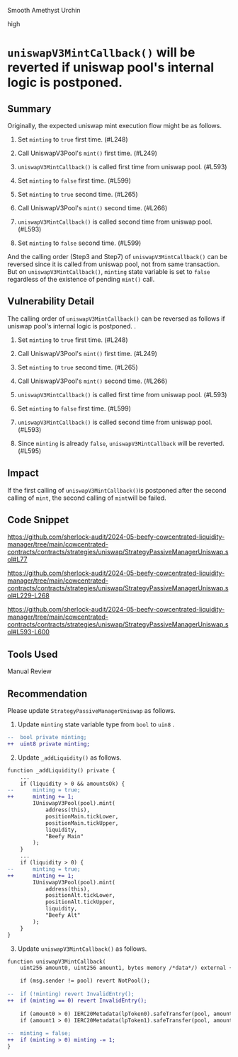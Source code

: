 Smooth Amethyst Urchin

high

# `uniswapV3MintCallback()` will be reverted if uniswap pool's internal logic is postponed.

## Summary

Originally, the expected uniswap mint execution flow might be as follows.
1. Set `minting` to `true` first time.  (#L248)
2. Call UniswapV3Pool's `mint()` first time. (#L249)
3. `uniswapV3MintCallback()` is called first time from uniswap pool. (#L593)
4. Set `minting` to `false` first time. (#L599)

5. Set `minting` to `true` second time.  (#L265)
6. Call UniswapV3Pool's `mint()` second time. (#L266)
7. `uniswapV3MintCallback()` is called second time from uniswap pool. (#L593)
8. Set `minting` to `false` second time. (#L599)

And the calling order (Step3 and Step7) of  `uniswapV3MintCallback()` can be reversed since it is called from uniswap pool, not from same transaction.
But on `uniswapV3MintCallback()`, `minting` state variable is set to `false` regardless of the existence of pending `mint()` call.

## Vulnerability Detail

The calling order of  `uniswapV3MintCallback()` can be reversed as follows if uniswap pool's internal logic is postponed. .
1. Set `minting` to `true` first time.  (#L248)
2. Call UniswapV3Pool's `mint()` first time. (#L249)
3. Set `minting` to `true` second time.  (#L265)
4. Call UniswapV3Pool's `mint()` second time. (#L266)

5. `uniswapV3MintCallback()` is called first time from uniswap pool. (#L593)
6. Set `minting` to `false` first time. (#L599)
7. `uniswapV3MintCallback()` is called second time from uniswap pool. (#L593)
8. Since `minting` is already `false`, `uniswapV3MintCallback` will be reverted. (#L595)

## Impact

If the first calling of `uniswapV3MintCallback()`is postponed after the second calling of `mint`, the second calling of `mint`will be failed.

## Code Snippet

https://github.com/sherlock-audit/2024-05-beefy-cowcentrated-liquidity-manager/tree/main/cowcentrated-contracts/contracts/strategies/uniswap/StrategyPassiveManagerUniswap.sol#L77

https://github.com/sherlock-audit/2024-05-beefy-cowcentrated-liquidity-manager/tree/main/cowcentrated-contracts/contracts/strategies/uniswap/StrategyPassiveManagerUniswap.sol#L229-L268

https://github.com/sherlock-audit/2024-05-beefy-cowcentrated-liquidity-manager/tree/main/cowcentrated-contracts/contracts/strategies/uniswap/StrategyPassiveManagerUniswap.sol#L593-L600

## Tools Used

Manual Review

## Recommendation

Please update `StrategyPassiveManagerUniswap` as follows.
1. Update `minting` state variable type from `bool` to `uin8` .

```diff
--	bool private minting;
++	uint8 private minting;
```

2. Update `_addLiquidity()` as follows.

```diff
function _addLiquidity() private {
	...
	if (liquidity > 0 && amountsOk) {
--		minting = true;
++		minting += 1;
		IUniswapV3Pool(pool).mint(
			address(this), 
			positionMain.tickLower, 
			positionMain.tickUpper, 
			liquidity, 
			"Beefy Main"
		);
	}
	...
	if (liquidity > 0) {
--		minting = true;
++		minting += 1;
		IUniswapV3Pool(pool).mint(
			address(this), 
			positionAlt.tickLower, 
			positionAlt.tickUpper, 
			liquidity, 
			"Beefy Alt"
		);
	}
}
```

3. Update `uniswapV3MintCallback()` as follows.

```diff
function uniswapV3MintCallback(
	uint256 amount0, uint256 amount1, bytes memory /*data*/) external {

	if (msg.sender != pool) revert NotPool();
	
--	if (!minting) revert InvalidEntry();
++	if (minting == 0) revert InvalidEntry();
	
	if (amount0 > 0) IERC20Metadata(lpToken0).safeTransfer(pool, amount0);
	if (amount1 > 0) IERC20Metadata(lpToken1).safeTransfer(pool, amount1);
	
--	minting = false;
++	if (minting > 0) minting -= 1;	
}
```